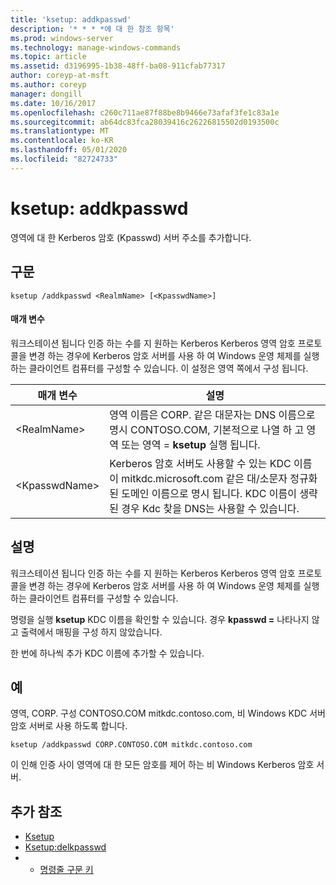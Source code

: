 ```yaml
---
title: 'ksetup: addkpasswd'
description: '* * * *에 대 한 참조 항목'
ms.prod: windows-server
ms.technology: manage-windows-commands
ms.topic: article
ms.assetid: d3196995-1b38-48ff-ba08-911cfab77317
author: coreyp-at-msft
ms.author: coreyp
manager: dongill
ms.date: 10/16/2017
ms.openlocfilehash: c260c711ae87f88be8b9466e73afaf3fe1c83a1e
ms.sourcegitcommit: ab64dc83fca28039416c26226815502d0193500c
ms.translationtype: MT
ms.contentlocale: ko-KR
ms.lasthandoff: 05/01/2020
ms.locfileid: "82724733"
---
```

# <a name="ksetupaddkpasswd"></a>ksetup: addkpasswd



영역에 대 한 Kerberos 암호 (Kpasswd) 서버 주소를 추가합니다.

## <a name="syntax"></a>구문

```
ksetup /addkpasswd <RealmName> [<KpasswdName>]
```

#### <a name="parameters"></a>매개 변수

워크스테이션 됩니다 인증 하는 수를 지 원하는 Kerberos Kerberos 영역 암호 프로토콜을 변경 하는 경우에 Kerberos 암호 서버를 사용 하 여 Windows 운영 체제를 실행 하는 클라이언트 컴퓨터를 구성할 수 있습니다. 이 설정은 영역 쪽에서 구성 됩니다.

|매개 변수|설명|
|---------|-----------|
|\<RealmName>|영역 이름은 CORP. 같은 대문자는 DNS 이름으로 명시 CONTOSO.COM, 기본적으로 나열 하 고 영역 또는 영역 = **ksetup** 실행 됩니다.|
|\<KpasswdName>|Kerberos 암호 서버도 사용할 수 있는 KDC 이름이 mitkdc.microsoft.com 같은 대/소문자 정규화 된 도메인 이름으로 명시 됩니다. KDC 이름이 생략 된 경우 Kdc 찾을 DNS는 사용할 수 있습니다.|

## <a name="remarks"></a>설명

워크스테이션 됩니다 인증 하는 수를 지 원하는 Kerberos Kerberos 영역 암호 프로토콜을 변경 하는 경우에 Kerberos 암호 서버를 사용 하 여 Windows 운영 체제를 실행 하는 클라이언트 컴퓨터를 구성할 수 있습니다.

명령을 실행 **ksetup** KDC 이름을 확인할 수 있습니다. 경우 **kpasswd =** 나타나지 않고 출력에서 매핑을 구성 하지 않았습니다.

한 번에 하나씩 추가 KDC 이름에 추가할 수 있습니다.

## <a name="examples"></a>예

영역, CORP. 구성 CONTOSO.COM mitkdc.contoso.com, 비 Windows KDC 서버 암호 서버로 사용 하도록 합니다.
```
ksetup /addkpasswd CORP.CONTOSO.COM mitkdc.contoso.com
```
이 인해 인증 사이 영역에 대 한 모든 암호를 제어 하는 비 Windows Kerberos 암호 서버.

## <a name="additional-references"></a>추가 참조

-   [Ksetup](ksetup.md)
-   [Ksetup:delkpasswd](ksetup-delkpasswd.md)
-   - [명령줄 구문 키](command-line-syntax-key.md)